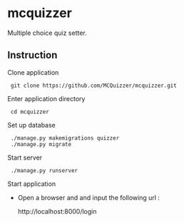 # mcquizzer
Multiple choice quiz setter.

## Instruction

Clone application

     git clone https://github.com/MCQuizzer/mcquizzer.git

Enter application directory

     cd mcquizzer

Set up database

     ./manage.py makemigrations quizzer
     ./manage.py migrate
  
Start server

     ./manage.py runserver

Start application

- Open a browser and and input the following url :
   
     http://localhost:8000/login
  
